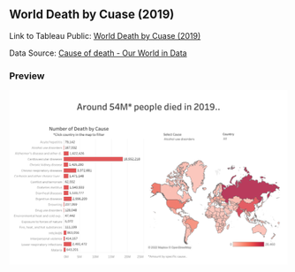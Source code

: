 ## World Death by Cuase (2019)

Link to Tableau Public: [World Death by Cuase (2019)](https://public.tableau.com/app/profile/elmoallistair/viz/WorldDeathbyCause2019/Dashboard)

Data Source: [Cause of death - Our World in Data](https://ourworldindata.org/causes-of-death)

### Preview

![Dashboard](Dashboard.png)

